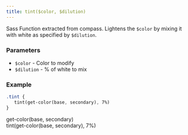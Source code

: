 ```yaml
---
title: tint($color, $dilution)
---
```


Sass Function extracted from compass.  Lightens the `$color` by mixing it with white as specified by `$dilution`.

### Parameters

- `$color` - Color to modify
- `$dilution` - % of white to mix

### Example

```sass
.tint {
   tint(get-color(base, secondary), 7%)
}
```

<div class="bg-base-secondary p">
   get-color(base, secondary)
</div>

<div class="tint p invert">
   tint(get-color(base, secondary), 7%)
</div>